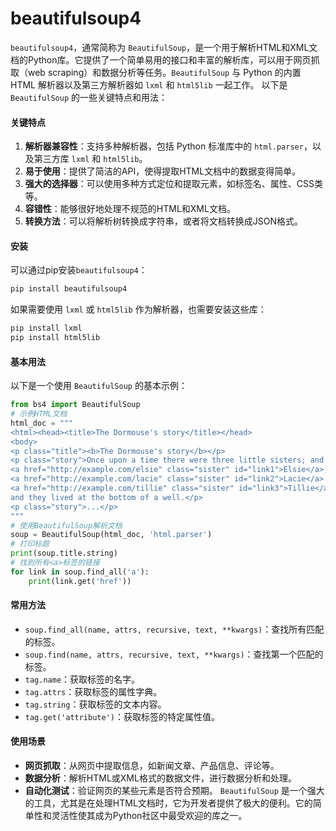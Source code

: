# beautifulsoup4

`beautifulsoup4`，通常简称为 `BeautifulSoup`，是一个用于解析HTML和XML文档的Python库。它提供了一个简单易用的接口和丰富的解析库，可以用于网页抓取（web scraping）和数据分析等任务。`BeautifulSoup` 与 Python 的内置 HTML 解析器以及第三方解析器如 `lxml` 和 `html5lib` 一起工作。 以下是 `BeautifulSoup` 的一些关键特点和用法：

#### 关键特点

1. **解析器兼容性**：支持多种解析器，包括 Python 标准库中的 `html.parser`，以及第三方库 `lxml` 和 `html5lib`。
2. **易于使用**：提供了简洁的API，使得提取HTML文档中的数据变得简单。
3. **强大的选择器**：可以使用多种方式定位和提取元素，如标签名、属性、CSS类等。
4. **容错性**：能够很好地处理不规范的HTML和XML文档。
5. **转换方法**：可以将解析树转换成字符串，或者将文档转换成JSON格式。

#### 安装

可以通过pip安装`beautifulsoup4`：

```bash
pip install beautifulsoup4
```

如果需要使用 `lxml` 或 `html5lib` 作为解析器，也需要安装这些库：

```bash
pip install lxml
pip install html5lib
```

#### 基本用法

以下是一个使用 `BeautifulSoup` 的基本示例：

```python
from bs4 import BeautifulSoup
# 示例HTML文档
html_doc = """
<html><head><title>The Dormouse's story</title></head>
<body>
<p class="title"><b>The Dormouse's story</b></p>
<p class="story">Once upon a time there were three little sisters; and their names were
<a href="http://example.com/elsie" class="sister" id="link1">Elsie</a>,
<a href="http://example.com/lacie" class="sister" id="link2">Lacie</a> and
<a href="http://example.com/tillie" class="sister" id="link3">Tillie</a>;
and they lived at the bottom of a well.</p>
<p class="story">...</p>
"""
# 使用BeautifulSoup解析文档
soup = BeautifulSoup(html_doc, 'html.parser')
# 打印标题
print(soup.title.string)
# 找到所有<a>标签的链接
for link in soup.find_all('a'):
    print(link.get('href'))
```

#### 常用方法

* `soup.find_all(name, attrs, recursive, text, **kwargs)`：查找所有匹配的标签。
* `soup.find(name, attrs, recursive, text, **kwargs)`：查找第一个匹配的标签。
* `tag.name`：获取标签的名字。
* `tag.attrs`：获取标签的属性字典。
* `tag.string`：获取标签的文本内容。
* `tag.get('attribute')`：获取标签的特定属性值。

#### 使用场景

* **网页抓取**：从网页中提取信息，如新闻文章、产品信息、评论等。
* **数据分析**：解析HTML或XML格式的数据文件，进行数据分析和处理。
* **自动化测试**：验证网页的某些元素是否符合预期。 `BeautifulSoup` 是一个强大的工具，尤其是在处理HTML文档时，它为开发者提供了极大的便利。它的简单性和灵活性使其成为Python社区中最受欢迎的库之一。
